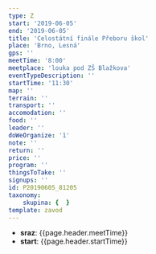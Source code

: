 ```yaml
---
type: Z
start: '2019-06-05'
end: '2019-06-05'
title: 'Celostátní finále Přeboru škol'
place: 'Brno, Lesná'
gps: ''
meetTime: '8:00'
meetplace: 'louka pod ZŠ Blažkova'
eventTypeDescription: ''
startTime: '11:30'
map: ''
terrain: ''
transport: ''
accomodation: ''
food: ''
leader: ''
doWeOrganize: '1'
note: ''
return: ''
price: ''
program: ''
thingsToTake: ''
signups: ''
id: P20190605_81205
taxonomy:
    skupina: {  }
template: zavod
---
```

* **sraz**: {{page.header.meetTime}}
* **start**: {{page.header.startTime}}

